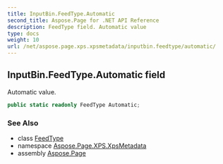 ```yaml
---
title: InputBin.FeedType.Automatic
second_title: Aspose.Page for .NET API Reference
description: FeedType field. Automatic value
type: docs
weight: 10
url: /net/aspose.page.xps.xpsmetadata/inputbin.feedtype/automatic/
---
```

## InputBin.FeedType.Automatic field

Automatic value.

```csharp
public static readonly FeedType Automatic;
```

### See Also

* class [FeedType](../)
* namespace [Aspose.Page.XPS.XpsMetadata](../../inputbin.feedtype/)
* assembly [Aspose.Page](../../../)


